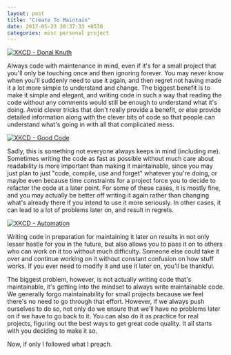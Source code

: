 ```yaml
---
layout: post
title: "Create To Maintain"
date: 2017-05-23 20:37:33 +0530
categories: misc personal project
---
```

[![XKCD - Donal Knuth](https://imgs.xkcd.com/comics/donald_knuth.png)](https://www.xkcd.com/163/)

Always code with maintenance in mind, even if it's for a small project that you'll only be touching once and then ignoring forever. You may never know when you'll suddenly need to use it again, and then regret not having made it a lot more simple to understand and change. The biggest benefit is to make it simple and elegant, and writing code in such a way that reading the code without any comments would still be enough to understand what it's doing. Avoid clever tricks that don't really provide a benefit, or else provide detailed information along with the clever bits of code so that people can understand what's going in with all that complicated mess.

[![XKCD - Good Code](https://imgs.xkcd.com/comics/good_code.png)](https://xkcd.com/844/)

Sadly, this is something not everyone always keeps in mind (including me). Sometimes writing the code as fast as possible without much care about readability is more important than making it maintainable, since you may just plan to just "code, compile, use and forget" whatever you're doing, or maybe even because time constraints for a project force you to decide to refactor the code at a later point. For some of these cases, it is mostly fine, and you may actually be better off writing it again rather than changing what's already there if you intend to use it more seriously. In other cases, it can lead to a lot of problems later on, and result in regrets.

[![XKCD - Automation](https://imgs.xkcd.com/comics/automation.png)](https://xkcd.com/1319/)

Writing code in preparation for maintaining it later on results in not only lesser hastle for you in the future, but also allows you to pass it on to others who can work on it too without much difficulty. Someone else could take it over and continue working on it without constant confusion on how stuff works. If you ever need to modify it and use it later on, you'll be thankful.

The biggest problem, however, is not actually writing code that's maintainable, it's getting into the mindset to always write maintainable code. We generally forgo maintainability for small projects because we feel there's no need to go through that effort. However, if we always push ourselves to do so, not only do we ensure that we'll have no problems later on if we have to go back to it. You can also do it as practice for real projects, figuring out the best ways to get great code quality. It all starts with you deciding to make it so.

Now, if only I followed what I preach.